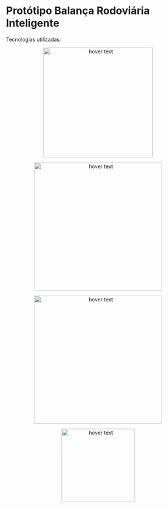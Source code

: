 # Protótipo Balança Rodoviária Inteligente

Tecnologias utilizadas:

<p align="center">
  <img src="https://i.postimg.cc/xd1pwn7f/java.png" width="300" title="hover text">
</p>

<p align="center">
  <img src="https://upload.wikimedia.org/wikipedia/commons/7/78/Tesseract_OCR_logo_%28Google%29.png" width="350" title="hover text">
</p>

<p align="center">
  <img src="https://upload.wikimedia.org/wikipedia/labs/8/8e/Mysql_logo.png" width="350" title="hover text">
</p>

<p align="center">
  <img src="https://upload.wikimedia.org/wikipedia/commons/5/53/OpenCV_Logo_with_text.png" width="200" title="hover text">
</p>
